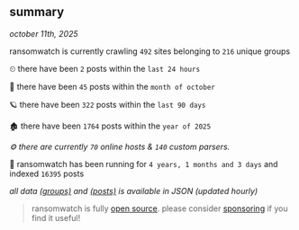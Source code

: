 
## summary
_october 11th, 2025_

ransomwatch is currently crawling `492` sites belonging to `216` unique groups

⏲ there have been `2` posts within the `last 24 hours`

🦈 there have been `45` posts within the `month of october`

🪐 there have been `322` posts within the `last 90 days`

🏚 there have been `1764` posts within the `year of 2025`

_⚙️ there are currently `70` online hosts & `140` custom parsers._

🦕 ransomwatch has been running for `4 years, 1 months and 3 days` and indexed `16395` posts

_all data  [(groups)](http://ransomwhat.telemetry.ltd/groups) and [(posts)](http://ransomwhat.telemetry.ltd/posts) is available in JSON (updated hourly)_

> ransomwatch is fully [open source](https://github.com/joshhighet/ransomwatch#ransomwatch--). please consider [sponsoring](https://github.com/sponsors/joshhighet) if you find it useful!

